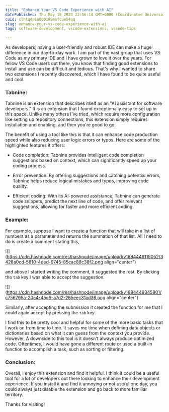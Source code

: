 ```yaml
---
title: "Enhance Your VS Code Experience with AI"
datePublished: Thu May 18 2023 22:56:14 GMT+0000 (Coordinated Universal Time)
cuid: clhtqdpiu000109msfcue54qq
slug: enhance-your-vs-code-experience-with-ai
tags: software-development, vscode-extensions, vscode-tips

---
```


As developers, having a user-friendly and robust IDE can make a huge difference in our day-to-day work. I am part of the vast group that uses VS Code as my primary IDE and I have grown to love it over the years. For fellow VS Code users out there, you know that finding good extensions to install and use can be difficult and tedious. That's why I wanted to share two extensions I recently discovered, which I have found to be quite useful and cool.

### Tabnine:

Tabnine is an extension that describes itself as an "AI assistant for software developers." It is an extension that I found exceptionally easy to set up in this space. Unlike many others I've tried, which require more configuration like setting up repository connections, this extension simply requires installation and enabling, and then you're good to go.

The benefit of using a tool like this is that it can enhance code production speed while also reducing user logic errors or typos. Here are some of the highlighted features it offers:

* Code completion: Tabnine provides intelligent code completion suggestions based on context, which can significantly speed up your coding process.
    
* Error prevention: By offering suggestions and catching potential errors, Tabnine helps reduce logical mistakes and typos, improving code quality.
    
* Efficient coding: With its AI-powered assistance, Tabnine can generate code snippets, predict the next line of code, and offer relevant suggestions, allowing for faster and more efficient coding.
    

### Example:

For example, suppose I want to create a function that will take in a list of numbers as a parameter and returns the summation of that list. All I need to do is create a comment stating this,

![](https://cdn.hashnode.com/res/hashnode/image/upload/v1684449119052/3428a0cd-5610-4ded-9745-85cac86c38f2.png align="center")

and above I started writing the comment, it suggested the rest. By clicking the `tab` key I was able to accept the suggestion.

![](https://cdn.hashnode.com/res/hashnode/image/upload/v1684449345801/c756795a-20e4-45e9-a7d2-265eec31ad36.png align="center")

Similarly, after accepting the submission it created the function for me that I could again accept by pressing the `tab` key.

I find this to be pretty cool and helpful for some of the more basic tasks that I work on from time to time. It saves me time when defining data objects or dictionaries based on what it can guess from the context you provide. However, A downside to this tool is it doesn't always produce optimized code. Oftentimes, I would have gone a different route or used a built-in function to accomplish a task, such as sorting or filtering.

### Conclusion:

Overall, I enjoy this extension and find it helpful. I think it could be a useful tool for a lot of developers out there looking to enhance their development experience. If you install it and find it annoying or not useful one day, you could always just disable the extension and go back to more familiar territory.

Thanks for visiting!